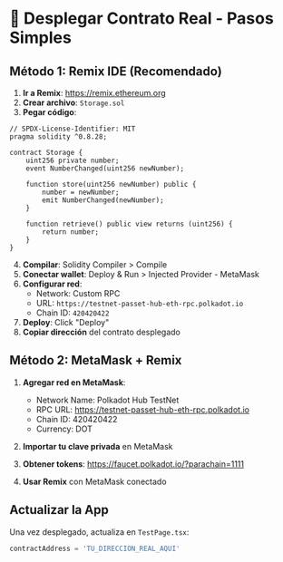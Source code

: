 # 🚀 Desplegar Contrato Real - Pasos Simples

## Método 1: Remix IDE (Recomendado)

1. **Ir a Remix**: https://remix.ethereum.org
2. **Crear archivo**: `Storage.sol`
3. **Pegar código**:
```solidity
// SPDX-License-Identifier: MIT
pragma solidity ^0.8.28;

contract Storage {
    uint256 private number;
    event NumberChanged(uint256 newNumber);

    function store(uint256 newNumber) public {
        number = newNumber;
        emit NumberChanged(newNumber);
    }

    function retrieve() public view returns (uint256) {
        return number;
    }
}
```

4. **Compilar**: Solidity Compiler > Compile
5. **Conectar wallet**: Deploy & Run > Injected Provider - MetaMask
6. **Configurar red**: 
   - Network: Custom RPC
   - URL: `https://testnet-passet-hub-eth-rpc.polkadot.io`
   - Chain ID: `420420422`
7. **Deploy**: Click "Deploy"
8. **Copiar dirección** del contrato desplegado

## Método 2: MetaMask + Remix

1. **Agregar red en MetaMask**:
   - Network Name: Polkadot Hub TestNet
   - RPC URL: https://testnet-passet-hub-eth-rpc.polkadot.io
   - Chain ID: 420420422
   - Currency: DOT

2. **Importar tu clave privada** en MetaMask
3. **Obtener tokens**: https://faucet.polkadot.io/?parachain=1111
4. **Usar Remix** con MetaMask conectado

## Actualizar la App

Una vez desplegado, actualiza en `TestPage.tsx`:
```typescript
contractAddress = 'TU_DIRECCION_REAL_AQUI'
```